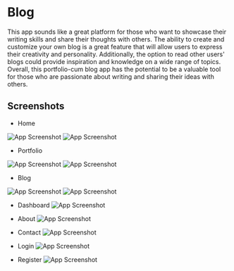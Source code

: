 # Blog
This app sounds like a great platform for those who want to showcase their writing skills and share their thoughts with others. The ability to create and customize your own blog is a great feature that will allow users to express their creativity and personality. Additionally, the option to read other users' blogs could provide inspiration and knowledge on a wide range of topics. Overall, this portfolio-cum blog app has the potential to be a valuable tool for those who are passionate about writing and sharing their ideas with others. 


## Screenshots
* Home

![App Screenshot](https://github.com/mukesh2511/next_blog_app/blob/master/images/home.png)
![App Screenshot](https://github.com/mukesh2511/next_blog_app/blob/master/images/home1.png)

* Portfolio

![App Screenshot](https://github.com/mukesh2511/next_blog_app/blob/master/images/portfolio.png)
![App Screenshot](https://github.com/mukesh2511/next_blog_app/blob/master/images/portfolio_cat.png)

* Blog

![App Screenshot](https://github.com/mukesh2511/next_blog_app/blob/master/images/blog.png)
![App Screenshot](https://github.com/mukesh2511/next_blog_app/blob/master/images/blog1.png)

* Dashboard
![App Screenshot](https://github.com/mukesh2511/next_blog_app/blob/master/images/dashboard.png)

* About
![App Screenshot](https://github.com/mukesh2511/next_blog_app/blob/master/images/about.png)

* Contact
![App Screenshot](https://github.com/mukesh2511/next_blog_app/blob/master/images/contact.png)

* Login
![App Screenshot](https://github.com/mukesh2511/next_blog_app/blob/master/images/login.png)

* Register
![App Screenshot](https://github.com/mukesh2511/next_blog_app/blob/master/images/register.png)
